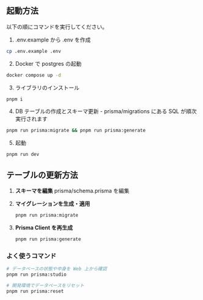 ## 起動方法
以下の順にコマンドを実行してください。

1. .env.example から .env を作成
```bash
cp .env.example .env
```

2. Docker で postgres の起動
```bash
docker compose up -d
```

3. ライブラリのインストール
```bash
pnpm i
```

4. DB テーブルの作成とスキーマ更新 - prisma/migrations にある SQL が順次実行されます
```bash
pnpm run prisma:migrate && pnpm run prisma:generate
```

5. 起動
```bash
pnpm run dev
```


## テーブルの更新方法

1. **スキーマを編集**
  prisma/schema.prisma を編集

2. **マイグレーションを生成・適用**
   ```bash
   pnpm run prisma:migrate
   ```

3. **Prisma Client を再生成**
   ```bash
   pnpm run prisma:generate
   ```

### よく使うコマンド

```bash
# データベースの状態や中身を Web 上から確認
pnpm run prisma:studio

# 開発環境でデータベースをリセット
pnpm run prisma:reset

